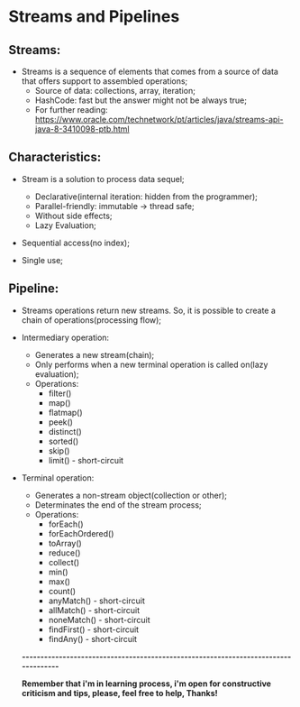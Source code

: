 # Streams and Pipelines

## Streams:
- Streams is a sequence of elements that comes from a source of data that offers support to assembled operations;
  - Source of data: collections, array, iteration;
  - HashCode: fast but the answer might not be always true;
  - For further reading: https://www.oracle.com/technetwork/pt/articles/java/streams-api-java-8-3410098-ptb.html

## Characteristics:
- Stream is a solution to process data sequel;
  - Declarative(internal iteration: hidden from the programmer);
  - Parallel-friendly: immutable -> thread safe;
  - Without side effects;
  - Lazy Evaluation;

- Sequential access(no index);
- Single use;


## Pipeline:
- Streams operations return new streams. So, it is possible to create a chain of operations(processing flow);
  
- Intermediary operation:
  - Generates a new stream(chain);
  - Only performs when a new terminal operation is called on(lazy evaluation);
  - Operations:
    - filter()
    - map()
    - flatmap()
    - peek()
    - distinct()
    - sorted()
    - skip()
    - limit() - short-circuit

- Terminal operation:
  - Generates a non-stream object(collection or other);
  - Determinates the end of the stream process;
  - Operations:
    - forEach()
    - forEachOrdered()
    - toArray()
    - reduce()
    - collect()
    - min()
    - max()
    - count()
    - anyMatch() - short-circuit
    - allMatch() - short-circuit
    - noneMatch() - short-circuit
    - findFirst() - short-circuit
    - findAny() - short-circuit

  
  **-----------------------------------------------------------------------------------**
  
  
  **Remember that i'm in learning process, i'm open for constructive criticism and tips, please, feel free to help, Thanks!**
